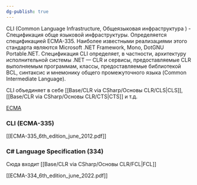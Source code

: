 ```yaml
---
dg-publish: true
---
```


CLI (Common Language Infrastructure, Общеязыковая инфраструктура ) - Cпецификация обще языковой инфраструктуры. Определяется спецификацией ECMA-335. Наиболее известными реализациями этого стандарта являются Microsoft .NET Framework, Mono, DotGNU Portable.NET. Спецификация CLI определяет, в частности, архитектуру исполнительной системы .NET — CLR и сервисы, предоставляемые CLR выполняемым программам, классы, предоставляемые библиотекой BCL, синтаксис и мнемонику общего промежуточного языка (Common Intermediate Language).

CLI объединяет в себе [[Base/CLR via CSharp/Основы CLR/CLS\|CLS]], [[Base/CLR via CSharp/Основы CLR/CTS\|CTS]] и т.д.


[ECMA](https://www.ecma-international.org/publications-and-standards/standards/?order=category)

### CLI  (ECMA-335)
[[ECMA-335_6th_edition_june_2012.pdf]]

### C# Language Specification (334)
Сюда входит [[Base/CLR via CSharp/Основы CLR/FCL\|FCL]]

[[ECMA-334_6th_edition_june_2022.pdf]]



